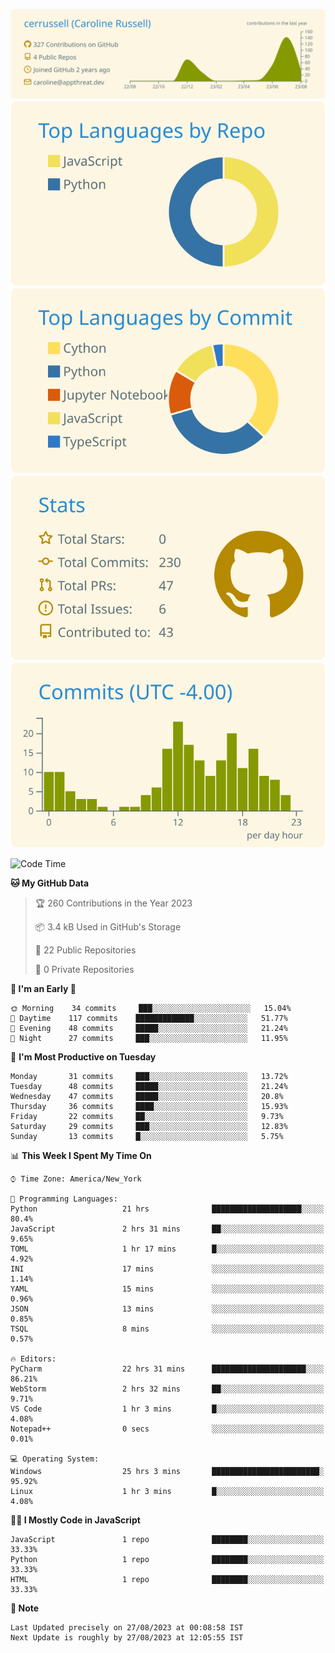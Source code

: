 
[![](https://raw.githubusercontent.com/cerrussell/cerrussell/master/profile-summary-card-output/solarized/0-profile-details.svg)](https://github.com/vn7n24fzkq/github-profile-summary-cards)
[![](https://raw.githubusercontent.com/cerrussell/cerrussell/master/profile-summary-card-output/solarized/1-repos-per-language.svg)](https://github.com/vn7n24fzkq/github-profile-summary-cards) [![](https://raw.githubusercontent.com/cerrussell/cerrussell/master/profile-summary-card-output/solarized/2-most-commit-language.svg)](https://github.com/vn7n24fzkq/github-profile-summary-cards)
[![](https://raw.githubusercontent.com/cerrussell/cerrussell/master/profile-summary-card-output/solarized/3-stats.svg)](https://github.com/vn7n24fzkq/github-profile-summary-cards) [![](https://raw.githubusercontent.com/cerrussell/cerrussell/master/profile-summary-card-output/solarized/4-productive-time.svg)](https://github.com/vn7n24fzkq/github-profile-summary-cards)

<!--START_SECTION:waka-->
![Code Time](http://img.shields.io/badge/Code%20Time%20since%2021/1/2022-297%20hrs%2018%20mins-blue?style=plastic&logo=Codepen)

**🐱 My GitHub Data** 

> 🏆 260 Contributions in the Year 2023
 > 
> 📦 3.4 kB Used in GitHub's Storage 
 > 
> 📜 22 Public Repositories 
 > 
> 🔑 0 Private Repositories  
 > 
**🥰 I'm an Early 🐤** 

```text
🌞 Morning    34 commits     ███░░░░░░░░░░░░░░░░░░░░░░   15.04% 
🌆 Daytime    117 commits    █████████████░░░░░░░░░░░░   51.77% 
🌃 Evening    48 commits     █████░░░░░░░░░░░░░░░░░░░░   21.24% 
🌙 Night      27 commits     ███░░░░░░░░░░░░░░░░░░░░░░   11.95%
```
📅 **I'm Most Productive on Tuesday** 

```text
Monday       31 commits     ███░░░░░░░░░░░░░░░░░░░░░░   13.72% 
Tuesday      48 commits     █████░░░░░░░░░░░░░░░░░░░░   21.24% 
Wednesday    47 commits     █████░░░░░░░░░░░░░░░░░░░░   20.8% 
Thursday     36 commits     ████░░░░░░░░░░░░░░░░░░░░░   15.93% 
Friday       22 commits     ██░░░░░░░░░░░░░░░░░░░░░░░   9.73% 
Saturday     29 commits     ███░░░░░░░░░░░░░░░░░░░░░░   12.83% 
Sunday       13 commits     █░░░░░░░░░░░░░░░░░░░░░░░░   5.75%
```


📊 **This Week I Spent My Time On** 

```text
⌚︎ Time Zone: America/New_York

💬 Programming Languages: 
Python                   21 hrs              ████████████████████░░░░░   80.4% 
JavaScript               2 hrs 31 mins       ██░░░░░░░░░░░░░░░░░░░░░░░   9.65% 
TOML                     1 hr 17 mins        █░░░░░░░░░░░░░░░░░░░░░░░░   4.92% 
INI                      17 mins             ░░░░░░░░░░░░░░░░░░░░░░░░░   1.14% 
YAML                     15 mins             ░░░░░░░░░░░░░░░░░░░░░░░░░   0.96% 
JSON                     13 mins             ░░░░░░░░░░░░░░░░░░░░░░░░░   0.85% 
TSQL                     8 mins              ░░░░░░░░░░░░░░░░░░░░░░░░░   0.57%

🔥 Editors: 
PyCharm                  22 hrs 31 mins      █████████████████████░░░░   86.21% 
WebStorm                 2 hrs 32 mins       ██░░░░░░░░░░░░░░░░░░░░░░░   9.71% 
VS Code                  1 hr 3 mins         █░░░░░░░░░░░░░░░░░░░░░░░░   4.08% 
Notepad++                0 secs              ░░░░░░░░░░░░░░░░░░░░░░░░░   0.01%

💻 Operating System: 
Windows                  25 hrs 3 mins       ████████████████████████░   95.92% 
Linux                    1 hr 3 mins         █░░░░░░░░░░░░░░░░░░░░░░░░   4.08%
```

**🧑‍💻 I Mostly Code in JavaScript** 

```text
JavaScript               1 repo              ████████░░░░░░░░░░░░░░░░░   33.33% 
Python                   1 repo              ████████░░░░░░░░░░░░░░░░░   33.33% 
HTML                     1 repo              ████████░░░░░░░░░░░░░░░░░   33.33%
```



**📝 Note**

```
Last Updated precisely on 27/08/2023 at 00:08:58 IST
Next Update is roughly by 27/08/2023 at 12:05:55 IST
```

<!--END_SECTION:waka-->
